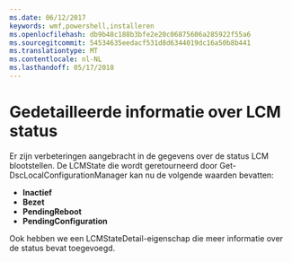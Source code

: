 ```yaml
---
ms.date: 06/12/2017
keywords: wmf,powershell,installeren
ms.openlocfilehash: db9b48c188b3bfe2e20c06875606a285922f55a6
ms.sourcegitcommit: 54534635eedacf531d8d6344019dc16a50b8b441
ms.translationtype: MT
ms.contentlocale: nl-NL
ms.lasthandoff: 05/17/2018
---
```

# <a name="detailed-information-about-lcm-state"></a>Gedetailleerde informatie over LCM status

Er zijn verbeteringen aangebracht in de gegevens over de status LCM blootstellen. De LCMState die wordt geretourneerd door Get-DscLocalConfigurationManager kan nu de volgende waarden bevatten:

* **Inactief**
* **Bezet**
* **PendingReboot**
* **PendingConfiguration**

Ook hebben we een LCMStateDetail-eigenschap die meer informatie over de status bevat toegevoegd.
